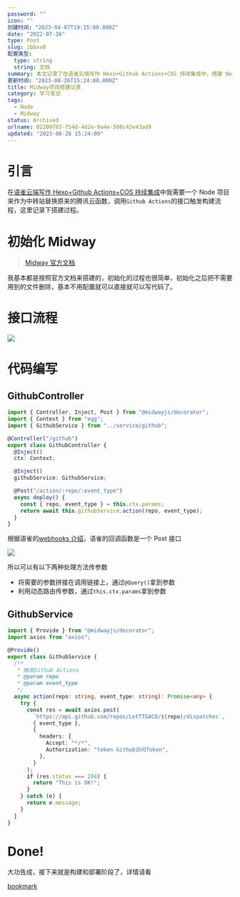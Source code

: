```yaml
---
password: ""
icon: ""
创建时间: "2023-04-07T19:15:00.000Z"
date: "2022-07-16"
type: Post
slug: zbbxv0
配置类型:
  type: string
  string: 文档
summary: 本文记录了在语雀云端写作 Hexo+Github Actions+COS 持续集成中，搭建 Node 项目作为中转站的过程。通过初始化 Midway，编写 GithubController 和 GithubService，实现了通过 Github Actions 的接口触发构建流程。详细内容请见文章。
更新时间: "2023-08-26T15:24:00.000Z"
title: Midway项目搭建记录
category: 学习笔记
tags:
  - Node
  - Midway
status: Archived
urlname: 02209783-f54d-4d2e-9a4e-508c42e43ad9
updated: "2023-08-26 15:24:00"
---
```


# 引言

在[语雀云端写作 Hexo+Github Actions+COS 持续集成](https://1874.cool/roeayv)中我需要一个 Node 项目来作为中转站替换原来的腾讯云函数，调用`Github Actions`的接口触发构建流程，这里记录下搭建过程。

# 初始化 Midway

> [Midway 官方文档](https://www.midwayjs.org/docs/intro)

我基本都是按照官方文档来搭建的，初始化的过程也很简单，初始化之后把不需要用到的文件删除，基本不用配置就可以直接就可以写代码了。

# 接口流程

![](https://blogimagesrep-1257180516.cos.ap-guangzhou.myqcloud.com/1874-blog-images/a1374c054be28f1ed108f5cedb162d33.jpeg)

# 代码编写

## GithubController

```typescript
import { Controller, Inject, Post } from "@midwayjs/decorator";
import { Context } from "egg";
import { GithubService } from "../service/github";

@Controller("/github")
export class GithubController {
  @Inject()
  ctx: Context;

  @Inject()
  githubService: GithubService;

  @Post("/action/:repo/:event_type")
  async deploy() {
    const { repo, event_type } = this.ctx.params;
    return await this.githubService.action(repo, event_type);
  }
}
```

根据语雀的[webhooks 介绍](https://www.yuque.com/yuque/developer/doc-webhook#4da6e742)，语雀的回调函数是一个 Post 接口

![](https://blogimagesrep-1257180516.cos.ap-guangzhou.myqcloud.com/1874-blog-images/d50e9585e2970dfc1fd517c0b333bd7f.png)

所以可以有以下两种处理方法传参数

- 将需要的参数拼接在调用链接上，通过`@Query()`拿到参数
- 利用动态路由传参数，通过`this.ctx.params`拿到参数

## GithubService

```typescript
import { Provide } from "@midwayjs/decorator";
import axios from "axios";

@Provide()
export class GithubService {
  /**
   * 触发Github Actions
   * @param repo
   * @param event_type
   */
  async action(repo: string, event_type: string): Promise<any> {
    try {
      const res = await axios.post(
        `https://api.github.com/repos/LetTTGACO/${repo}/dispatches`,
        { event_type },
        {
          headers: {
            Accept: "*/*",
            Authorization: "token Github访问Token",
          },
        }
      );
      if (res.status === 204) {
        return "This is OK!";
      }
    } catch (e) {
      return e.message;
    }
  }
}
```

# Done!

大功告成，接下来就是构建和部署阶段了，详情请看

[bookmark](https://1874.cool/ovugli)
